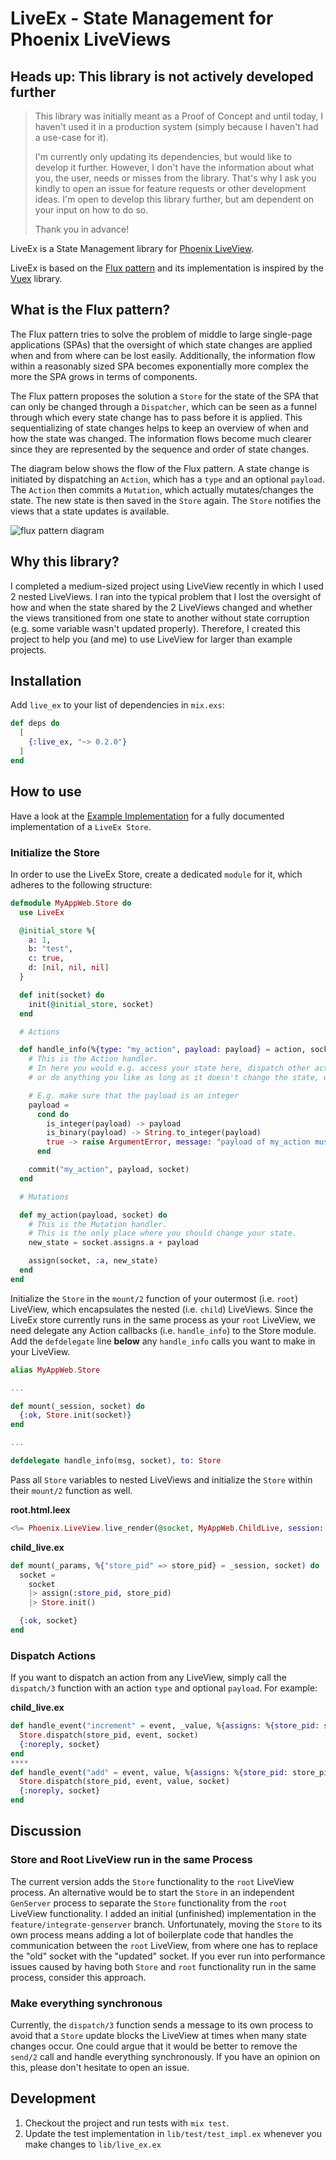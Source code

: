 # LiveEx - State Management for Phoenix LiveViews

## Heads up: This library is not actively developed further
> This library was initially meant as a Proof of Concept and until today, I haven't used it in a production system (simply because I haven't had a use-case for it).
>
> I'm currently only updating its dependencies, but would like to develop it further. However, I don't have the information about what you, the user, needs or misses from the library. That's why I ask you kindly to open an issue for feature requests or other development ideas. I'm open to develop this library further, but am dependent on your input on how to do so.
> 
> Thank you in advance!

LiveEx is a State Management library for [Phoenix LiveView](https://github.com/phoenixframework/phoenix_live_view).

LiveEx is based on the [Flux pattern](https://github.com/facebook/flux/tree/master/examples/flux-concepts)
and its implementation is inspired by the [Vuex](https://vuex.vuejs.org/) library.

## What is the Flux pattern?

The Flux pattern tries to solve the problem of middle to large single-page applications (SPAs) that
the oversight of which state changes are applied when and from where can be lost easily. Additionally, the
information flow within a reasonably sized SPA becomes exponentially more complex the more the SPA grows in terms of components.

The Flux pattern proposes the solution a `Store` for the state of the SPA that can only be changed through a `Dispatcher`,
which can be seen as a funnel through which every state change has to pass before it is applied. This sequentializing of
state changes helps to keep an overview of when and how the state was changed. The information flows become much clearer
since they are represented by the sequence and order of state changes.

The diagram below shows the flow of the Flux pattern. A state change is initiated by dispatching an `Action`, which has a `type` and an optional `payload`.
The `Action` then commits a `Mutation`, which actually mutates/changes the state. The new state is then saved in the `Store` again. The `Store` notifies
the views that a state updates is available.

![flux pattern diagram](/docs/images/flux.png)

## Why this library?

I completed a medium-sized project using LiveView recently in which I used 2 nested LiveViews. I ran into the typical problem that I lost the oversight of how and when the state shared by the 2 LiveViews changed and whether the views transitioned from one state to another without state corruption (e.g. some variable wasn't updated properly). Therefore, I created this project to help you (and me) to use LiveView for larger than example projects.

## Installation

Add `live_ex` to your list of dependencies in `mix.exs`:

```elixir
def deps do
  [
    {:live_ex, "~> 0.2.0"}
  ]
end
```

## How to use

Have a look at the [Example Implementation](https://github.com/PJUllrich/LiveEx/blob/master/lib/example/example.ex) for a fully documented implementation of a `LiveEx Store`.

### Initialize the Store

In order to use the LiveEx Store, create a dedicated `module` for it, which adheres to the following structure:

```elixir
defmodule MyAppWeb.Store do
  use LiveEx

  @initial_store %{
    a: 1,
    b: "test",
    c: true,
    d: [nil, nil, nil]
  }

  def init(socket) do
    init(@initial_store, socket)
  end

  # Actions

  def handle_info(%{type: "my_action", payload: payload} = action, socket) do
    # This is the Action handler.
    # In here you would e.g. access your state here, dispatch other actions, transform the payload,
    # or do anything you like as long as it doesn't change the state, which is done in Mutations.

    # E.g. make sure that the payload is an integer
    payload = 
      cond do
        is_integer(payload) -> payload
        is_binary(payload) -> String.to_integer(payload)
        true -> raise ArgumentError, message: "payload of my_action must be integer or string-encoded integer"
      end

    commit("my_action", payload, socket)
  end

  # Mutations

  def my_action(payload, socket) do
    # This is the Mutation handler.
    # This is the only place where you should change your state.
    new_state = socket.assigns.a + payload

    assign(socket, :a, new_state)
  end
end
```

Initialize the `Store` in the `mount/2` function of your outermost (i.e. `root`) LiveView, which encapsulates the nested (i.e. `child`) LiveViews. Since the LiveEx store currently runs in the same process as your `root` LiveView, we need delegate any Action callbacks (i.e. `handle_info`) to the Store module. Add the `defdelegate` line **below** any `handle_info` calls you want to make in your LiveView.

```elixir
alias MyAppWeb.Store

...

def mount(_session, socket) do
  {:ok, Store.init(socket)}
end

...

defdelegate handle_info(msg, socket), to: Store
```

Pass all `Store` variables to nested LiveViews and initialize the `Store` within their `mount/2` function as well.

**root.html.leex**

```elixir
<%= Phoenix.LiveView.live_render(@socket, MyAppWeb.ChildLive, session: %{"store_pid" => @store_pid}) %>
```

**child_live.ex**

```elixir
def mount(_params, %{"store_pid" => store_pid} = _session, socket) do
  socket =
    socket
    |> assign(:store_pid, store_pid)
    |> Store.init()

  {:ok, socket}
end
```

### Dispatch Actions

If you want to dispatch an action from any LiveView, simply call the `dispatch/3` function with an action `type` and optional `payload`. For example:

**child_live.ex**

```elixir
def handle_event("increment" = event, _value, %{assigns: %{store_pid: store_pid}} = socket) do
  Store.dispatch(store_pid, event, socket)
  {:noreply, socket}
end
****
def handle_event("add" = event, value, %{assigns: %{store_pid: store_pid}} = socket) do
  Store.dispatch(store_pid, event, value, socket)
  {:noreply, socket}
end
```

## Discussion

### Store and Root LiveView run in the same Process

The current version adds the `Store` functionality to the `root` LiveView process. An alternative would be to start the `Store` in an independent `GenServer` process to separate the `Store` functionality from the `root` LiveView functionality. I added an initial (unfinished) implementation in the `feature/integrate-genserver` branch. Unfortunately, moving the `Store` to its own process means adding a lot of boilerplate code that handles the communication between the `root` LiveView, from where one has to replace the "old" socket with the "updated" socket.
If you ever run into performance issues caused by having both `Store` and `root` functionality run in the same process, consider this approach.

### Make everything synchronous

Currently, the `dispatch/3` function sends a message to its own process to avoid that a `Store` update blocks the LiveView at times when many state changes occur. One could argue that it would be better to remove the `send/2` call and handle everything synchronously. If you have an opinion on this, please don't hesitate to open an issue.

## Development

1. Checkout the project and run tests with `mix test`.
1. Update the test implementation in `lib/test/test_impl.ex` whenever you make changes to `lib/live_ex.ex`
